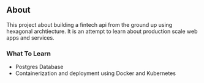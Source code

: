 ## About

This project about building a fintech api from the ground up using hexagonal archtiecture. It is an attempt to learn about production scale web apps and services. 

### What To Learn
* Postgres Database
* Containerization and deployment using Docker and Kubernetes